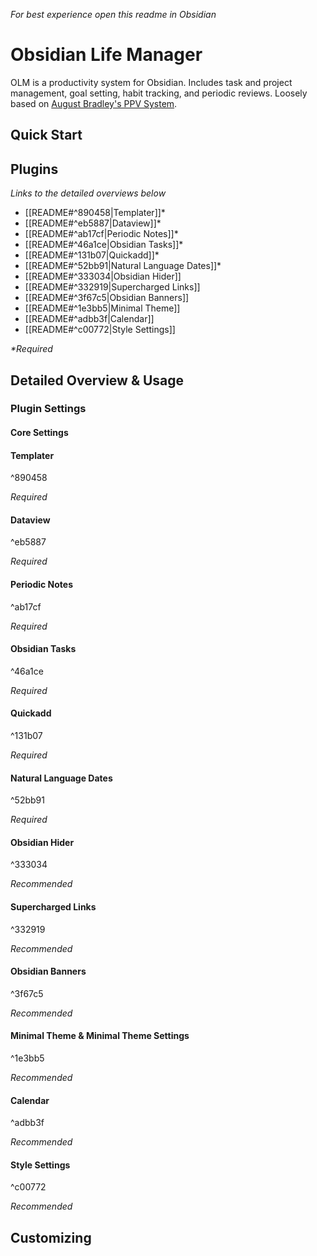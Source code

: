*For best experience open this readme in Obsidian*
# Obsidian Life Manager
OLM is a productivity system for Obsidian. Includes task and project management, goal setting, habit tracking, and periodic reviews. Loosely based on [August Bradley's PPV System](http://www.augustbradley.com/).

## Quick Start

## Plugins
*Links to the detailed overviews below*
- [[README#^890458|Templater]]*
- [[README#^eb5887|Dataview]]*
- [[README#^ab17cf|Periodic Notes]]*
- [[README#^46a1ce|Obsidian Tasks]]*
- [[README#^131b07|Quickadd]]*
- [[README#^52bb91|Natural Language Dates]]*
- [[README#^333034|Obsidian Hider]]
- [[README#^332919|Supercharged Links]]
- [[README#^3f67c5|Obsidian Banners]]
- [[README#^1e3bb5|Minimal Theme]]
- [[README#^adbb3f|Calendar]]
- [[README#^c00772|Style Settings]]

*\*Required*
## Detailed Overview & Usage

### Plugin Settings
#### Core Settings

#### Templater

^890458

*Required*

#### Dataview

^eb5887

*Required*

#### Periodic Notes

^ab17cf

*Required*

#### Obsidian Tasks

^46a1ce

*Required*

#### Quickadd

^131b07

*Required*

#### Natural Language Dates

^52bb91

*Required*
#### Obsidian Hider

^333034

*Recommended*
#### Supercharged Links

^332919

*Recommended*

#### Obsidian Banners

^3f67c5

*Recommended*

#### Minimal Theme & Minimal Theme Settings

^1e3bb5

*Recommended*

#### Calendar

^adbb3f

*Recommended*

#### Style Settings

^c00772

*Recommended*


## Customizing